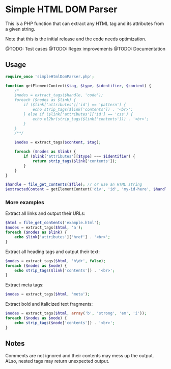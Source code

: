 # Simple HTML DOM Parser

This is a PHP function that can extract any HTML tag and its attributes from a given string.

Note that this is the initial release and the code needs optimization.

@TODO: Test cases
@TODO: Regex improvements
@TODO: Documentation

## Usage

```php
require_once 'simpleHtmlDomParser.php';

function getElementContent($tag, $type, $identifier, $content) {
    /*
    $nodes = extract_tags($handle, 'code');
    foreach ($nodes as $link) {
        if ($link['attributes']['id'] == 'pattern') {
            echo strip_tags($link['contents']) . '<br>';
        } else if ($link['attributes']['id'] == 'css') {
            echo nl2br(strip_tags($link['contents'])) . '<br>';
        }
    }
    /**/

    $nodes = extract_tags($content, $tag);

    foreach ($nodes as $link) {
        if ($link['attributes'][$type] === $identifier) {
            return strip_tags($link['contents']);
        }
    }
}

$handle = file_get_contents($file); // or use an HTML string
$extractedContent = getElementContent('div', 'id', 'my-id-here', $handle);
```

### More examples

Extract all links and output their URLs:

```php
$html = file_get_contents('example.html');
$nodes = extract_tags($html, 'a');
foreach ($nodes as $link) {
    echo $link['attributes']['href'] . '<br>';
}
```

Extract all heading tags and output their text:

```php
$nodes = extract_tags($html, 'h\d+', false);
foreach ($nodes as $node) {
    echo strip_tags($link['contents']) . '<br>';
}
```

Extract meta tags:

```php
$nodes = extract_tags($html, 'meta');
```

Extract bold and italicized text fragments:

```php
$nodes = extract_tags($html, array('b', 'strong', 'em', 'i'));
foreach ($nodes as $node) {
    echo strip_tags($node['contents']) . '<br>';
}
```

## Notes

Comments are not ignored and their contents may mess up the output. ALso, nested tags may return unexpected output.
